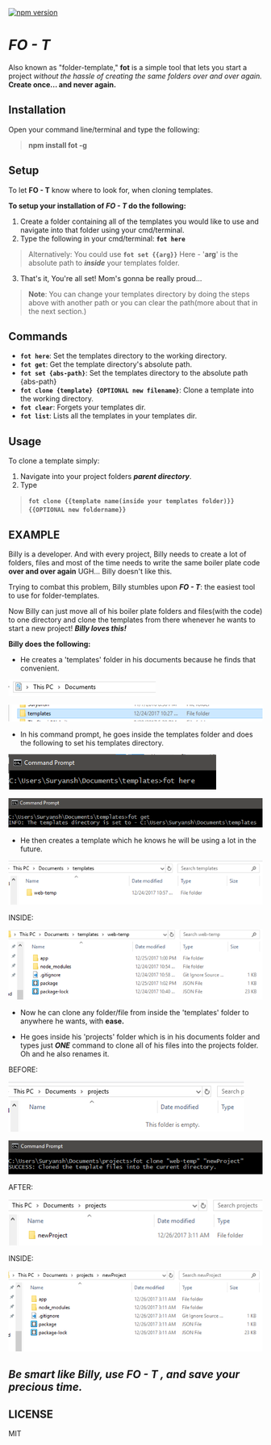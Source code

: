 [![npm version](https://badge.fury.io/js/fot.svg)](https://badge.fury.io/js/fot)

***FO - T***
======

Also known as "folder-template," **fot** is a simple tool that lets you start a project *without the hassle of creating the same folders over and over again.* **Create once... and never again.**


**Installation**
------------

Open your command line/terminal and type the following:
>**npm install fot -g**


**Setup**
-----

To let **FO - T** know where to look for, when cloning templates.

**To setup your installation of *FO - T* do the following:**

1. Create a folder containing all of the templates you would like to use and navigate into that folder using your cmd/terminal.
2. Type the following in your cmd/terminal:  **`fot here`**
>Alternatively:  You could use 
>**```fot set {{arg}}```**
>Here - '**arg**' is the absolute path to ***inside*** your templates folder.

3. That's it, You're all set! Mom's gonna be really proud...

>**Note**: You can change your templates directory by doing the steps above with another path or you can clear the path(more about that in the next section.)

**Commands**
------------
- **```fot here```**: Set the templates directory to the working directory.
- **```fot get```**: Get the template directory's absolute path.
- **```fot set {abs-path}```**: Set the templates directory to the absolute path {abs-path}
- **```fot clone {template} {OPTIONAL new filename}```**: Clone a template into the working directory.
- **```fot clear```**: Forgets your templates dir.
- **```fot list```**: Lists all the templates in your templates dir.

**Usage**
-----

To clone a template simply:

1. Navigate into your project folders ***parent directory***.
2. Type 
>**```fot clone {{template name(inside your templates folder)}} {{OPTIONAL new foldername}}```**


**EXAMPLE**
------------------
[pic1]: https://github.com/Frixoe/fot/raw/master/res/img/pic1.png
[pic2]: https://github.com/Frixoe/fot/raw/master/res/img/pic2.PNG
[pic3]: https://github.com/Frixoe/fot/raw/master/res/img/pic3.PNG
[pic4]: https://github.com/Frixoe/fot/raw/master/res/img/pic4.PNG
[pic5]: https://github.com/Frixoe/fot/raw/master/res/img/pic5.PNG
[pic6]: https://github.com/Frixoe/fot/raw/master/res/img/pic6.PNG
[pic7]: https://github.com/Frixoe/fot/raw/master/res/img/pic7.PNG
[pic8]: https://github.com/Frixoe/fot/raw/master/res/img/pic8.PNG
[pic9]: https://github.com/Frixoe/fot/raw/master/res/img/pic9.PNG
[pic10]: https://github.com/Frixoe/fot/raw/master/res/img/pic10.PNG

Billy is a developer. And with every project, Billy needs to create a lot of folders, files and most of the time needs to write the same boiler plate code **over and over again** UGH... Billy doesn't like this.

Trying to combat this problem, Billy stumbles upon ***FO - T***: the easiest tool to use for folder-templates.

Now Billy can just move all of his boiler plate folders and files(with the code) to one directory and clone the templates from there whenever he wants to start a new project! ***Billy loves this!***

**Billy does the following:**
- He creates a 'templates' folder in his documents because he finds that convenient.


![you][pic2]


![better][pic1]


- In his command prompt, he goes inside the templates folder and does the following to set his templates directory.


![appreciate][pic4]


![this][pic5]


- He then creates a template which he knows he will be using a lot in the future.


![elaborate][pic3]


INSIDE:


![documentation][pic9]


-  Now he can clone any folder/file from inside the 'templates' folder to anywhere he wants, with **ease.**


- He goes inside his 'projects' folder which is in his documents folder and types just ***ONE*** command to clone all of his files into the projects folder. Oh and he also renames it.


BEFORE:


![cuz][pic6]


![this][pic7]


AFTER:


![took a lot][pic8]


INSIDE:


![of time...][pic10]



***Be smart like Billy, use ***FO - T*** , and save your **precious** time.***
------


**LICENSE**
-------
MIT